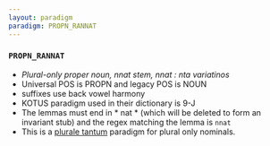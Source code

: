 ```yaml
---
layout: paradigm
paradigm: PROPN_RANNAT
---
```

### ` PROPN_RANNAT `

* _Plural-only proper noun, nnat stem, nnat : nta variatinos_
* Universal POS is PROPN and legacy POS is NOUN
* suffixes use back vowel harmony
* KOTUS paradigm used in their dictionary is 9-J
* The lemmas must end in * nat * (which will be deleted to form an invariant stub) and the regex matching the lemma is ` nnat `
* This is a [plurale tantum](https://en.wikipedia.org/wiki/Plurale_tantum) paradigm for plural only nominals.
